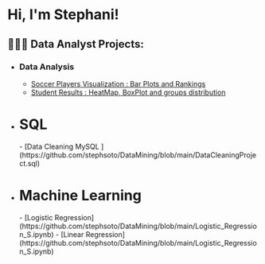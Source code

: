 <h1>Hi, I'm Stephani!</h1>

<h2>👩🏻‍💻 Data Analyst Projects:</h2>

* <h3>Data Analysis</h3>

  - [Soccer Players Visualization : Bar Plots and Rankings ](https://github.com/stephsoto/DataMining)
  - [Student Results : HeatMap, BoxPlot and groups distribution](https://github.com/stephsoto/DataMining/blob/main/Student_Results_Analysis_Project.ipynb)
 
* <h1>SQL</h1>
  - [Data Cleaning MySQL ](https://github.com/stephsoto/DataMining/blob/main/DataCleaningProject.sql)
 
* <h1>Machine Learning</h1>
  - [Logistic Regression](https://github.com/stephsoto/DataMining/blob/main/Logistic_Regression_S.ipynb)
  - [Linear Regression](https://github.com/stephsoto/DataMining/blob/main/Logistic_Regression_S.ipynb)
  



<!--
**joshmadakor1/joshmadakor1** is a ✨ _special_ ✨ repository because its `README.md` (this file) appears on your GitHub profile.

Here are some ideas to get you started:

- 🔭 I’m currently working on ...
- 🌱 I’m currently learning ...
- 👯 I’m looking to collaborate on ...
- 🤔 I’m looking for help with ...
- 💬 Ask me about ...
- 📫 How to reach me: ...
- 😄 Pronouns: ...
- ⚡ Fun fact: ...
-->
